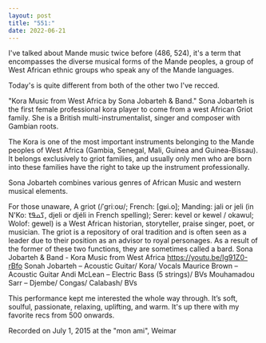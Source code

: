 ```yaml
---
layout: post
title: "551:"
date: 2022-06-21
---
```


I've talked about Mande music twice before (486, 524), it's a term that encompasses the diverse musical forms of the Mande peoples, a group of West African ethnic groups who speak any of the Mande languages. 

Today's is quite different from both of the other two I've recced. 

"Kora Music from West Africa by Sona Jobarteh & Band." Sona Jobarteh is the first female professional kora player to come from a west African Griot family. She is a British multi-instrumentalist, singer and composer with Gambian roots. 

The Kora is one of the most important instruments belonging to the Mande peoples of West Africa (Gambia, Senegal, Mali, Guinea and Guinea-Bissau). It belongs exclusively to griot families, and usually only men who are born into these families have the right to take up the instrument professionally. 

Sona Jobarteh combines various genres of African Music and western musical elements. 

For those unaware, A griot (/ˈɡriːoʊ/; French: [ɡʁi.o]; Manding: jali or jeli (in N'Ko: ߖߋߟߌ, djeli or djéli in French spelling); Serer: kevel or kewel / okawul; Wolof: gewel) is a West African historian, storyteller, praise singer, poet, or musician. The griot is a repository of oral tradition and is often seen as a leader due to their position as an advisor to royal personages. As a result of the former of these two functions, they are sometimes called a bard.
 Sona Jobarteh & Band - Kora Music from West Africa
https://youtu.be/Ig91Z0-rBfo 
Sonah Jobarteh – Acoustic Guitar/ Kora/ Vocals Maurice Brown – Acoustic Guitar Andi McLean – Electric Bass (5 strings)/ BVs Mouhamadou Sarr – Djembe/ Congas/ Calabash/ BVs 

This performance kept me interested the whole way through. It’s soft, soulful, passionate, relaxing, uplifting, and warm. It's up there with my favorite recs from 500 onwards.

Recorded on July 1, 2015 at the "mon ami", Weimar
